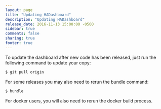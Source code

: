 ```yaml
---
layout: page
title: "Updating HADashboard"
description: "Updating HADashboard"
release_date: 2016-11-13 15:00:00 -0500
sidebar: true
comments: false
sharing: true
footer: true
---
```


To update the dashboard after new code has been released, just run the following command to update your copy:

```bash
$ git pull origin
```

For some releases you may also need to rerun the bundle command:

``` bash
$ bundle
```

For docker users, you will also need to rerun the docker build process.
